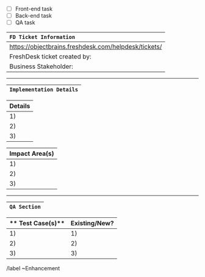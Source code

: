 <!--
***This template is meant for Dev to use.***
- Not all sections need to be filled
- Feel free to delete any section that is not used
-->

- [ ] Front-end task
- [ ] Back-end task 
- [ ] QA task

| **`FD Ticket Information`** |
|:--|
| https://objectbrains.freshdesk.com/helpdesk/tickets/  |
| FreshDesk ticket created by: |
| Business Stakeholder: |

----------
| **`Implementation Details`** |
|:--|

| **Details** |
|:--|
| 1) |
| 2) |
| 3) |

| **Impact Area(s)** |
|:--|
| 1) |
| 2) |
| 3) |

----------
| **`QA Section`** |
| :--- |

|  ** Test Case(s)** | **Existing/New?** |
| :--- | :--- |
| 1) | 1) | 
| 2) | 2) | 
| 3) | 3) | 


<!-- Label will show up in preview but not when you actually submit it-->
/label ~Enhancement 


